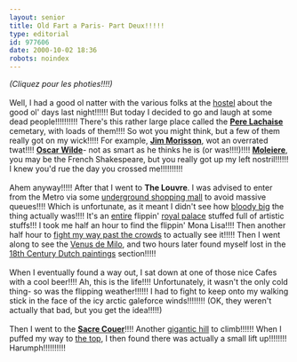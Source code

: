 ```yaml
---
layout: senior
title: Old Fart a Paris- Part Deux!!!!!
type: editorial
id: 977606
date: 2000-10-02 18:36
robots: noindex
---
```

<i>(Cliquez pour les photies!!!!)</i> <br/> <br/>Well, I had a good ol natter with the various folks at the <a href="http://www.seniordads.fsnet.co.uk/seniordads/features/citizen/v2/paris/hostel/outside.jpg">hostel</a> about the good ol' days last night!!!!!! But today I decided to go and laugh at some dead people!!!!!!!!!! There's this rather large place called the <a href="http://www.seniordads.fsnet.co.uk/seniordads/features/citizen/v2/paris/perelachiaise/metro.jpg"><b>Pere Lachaise</b></a> cemetary, with loads of them!!!! So wot you might think, but a few of them really got on my wick!!!!! For example, <b><a href="http://www.seniordads.fsnet.co.uk/seniordads/features/citizen/v2/paris/perelachiaise/jim_morrison.jpg">Jim Morisson</a></b>, wot an overrated twat!!!! <b><a href="http://www.seniordads.fsnet.co.uk/seniordads/features/citizen/v2/paris/perelachiaise/graveavenue.jpg">Oscar Wilde</a></b>- not as smart as he thinks he is (or was!!!!)!!!! <b><a href="http://www.seniordads.fsnet.co.uk/seniordads/features/citizen/v2/paris/perelachiaise/biggrave.jpg">Moleiere</a></b>, you may be the French Shakespeare, but you really got up my left nostril!!!!!! I knew you'd rue the day you crossed me!!!!!!!!!!<br/> <br/>Ahem anyway!!!!! After that I went to <b>The Louvre</b>. I was advised to enter from the Metro via some <a href="http://www.seniordads.fsnet.co.uk/seniordads/features/citizen/v2/paris/louvre/mall.jpg">underground shopping mall</a> to avoid massive queues!!!! Which is unfortunate, as it meant I didn't see how <a href="http://www.seniordads.fsnet.co.uk/seniordads/features/citizen/v2/paris/louvre/pyramid.jpg">bloody big</a> the thing actually was!!!! It's an <a href="http://www.seniordads.fsnet.co.uk/seniordads/features/citizen/v2/paris/louvre/outside1.jpg">entire</a> flippin' <a href="http://www.seniordads.fsnet.co.uk/seniordads/features/citizen/v2/paris/louvre/outside2.jpg">royal palace</a> stuffed full of artistic stuffs!!! I took me half an hour to find the flippin' Mona Lisa!!!! Then another half hour to <a href="http://www.seniordads.fsnet.co.uk/seniordads/features/citizen/v2/paris/louvre/monalisa.jpg">fight my way past the crowds</a> to actually see it!!!!! Then I went along to see the <a href="http://www.seniordads.fsnet.co.uk/seniordads/features/citizen/v2/paris/louvre/venus.jpg">Venus de Milo</a>, and two hours later found myself lost in the <a href="http://www.seniordads.fsnet.co.uk/seniordads/features/citizen/v2/paris/louvre/painting.jpg">18th Century Dutch paintings</a> section!!!!!<br/> <br/>When I eventually found a way out, I sat down at one of those nice Cafes with a cool beer!!!! Ah, this is the life!!!! Unfortunately, it wasn't the only cold thing- so was the flipping weather!!!!!! I had to fight to keep onto my walking stick in the face of the icy arctic galeforce winds!!!!!!!! (OK, they weren't actually that bad, but you get the idea!!!!!)<br/> <br/>Then I went to the <b><a href="http://www.seniordads.fsnet.co.uk/seniordads/features/citizen/v2/paris/sacrecoeur/sacre.jpg">Sacre Couer</a></b>!!!! Another <a href="http://www.seniordads.fsnet.co.uk/seniordads/features/citizen/v2/paris/sacrecoeur/farview.jpg">gigantic hill</a> to climb!!!!!! When I puffed my way to <a href="http://www.seniordads.fsnet.co.uk/seniordads/features/citizen/v2/paris/sacrecoeur/topview.jpg">the top</a>, I then found there was actually a small lift up!!!!!!!! Harumph!!!!!!!!!!